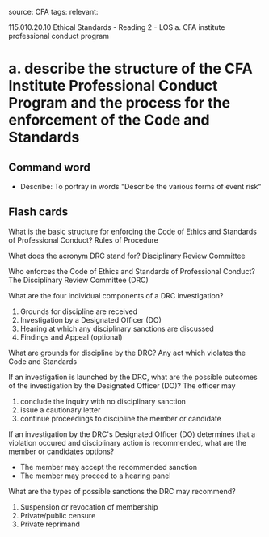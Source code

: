 source: CFA
tags: 
relevant: 

115.010.20.10 Ethical Standards - Reading 2 - LOS a. CFA institute professional conduct program

# a. describe the structure of the CFA Institute Professional Conduct Program and the process for the enforcement of the Code and Standards

## Command word

- Describe: To portray in words "Describe the various forms of event risk"

## Flash cards

What is the basic structure for enforcing the Code of Ethics and Standards of Professional Conduct?
Rules of Procedure

What does the acronym DRC stand for?
Disciplinary Review Committee

Who enforces the Code of Ethics and Standards of Professional Conduct?
The Disciplinary Review Committee (DRC)

What are the four individual components of a DRC investigation?
1. Grounds for discipline are received
2. Investigation by a Designated Officer (DO)
3. Hearing at which any disciplinary sanctions are discussed
4. Findings and Appeal (optional)

What are grounds for discipline by the DRC?
Any act which violates the Code and Standards

If an investigation is launched by the DRC, what are the possible outcomes of the investigation by the Designated Officer (DO)?
The officer may
1. conclude the inquiry with no disciplinary sanction
2. issue a cautionary letter
3. continue proceedings to discipline the member or candidate

If an investigation by the DRC's Designated Officer (DO) determines that a violation occured and disciplinary action is recommended, what are the member or candidates options?
- The member may accept the recommended sanction
- The member may proceed to a hearing panel

What are the types of possible sanctions the DRC may recommend?
1. Suspension or revocation of membership
2. Private/public censure
3. Private reprimand

